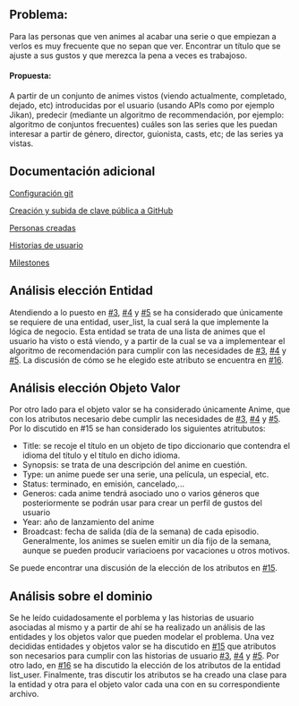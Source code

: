 ## Problema:
Para las personas que ven animes al acabar una serie o que empiezan a verlos es muy frecuente que no sepan que ver. Encontrar un título que se ajuste a sus gustos y que merezca la pena a veces es trabajoso.

#### Propuesta:
A partir de un conjunto de animes vistos (viendo actualmente, completado, dejado, etc) introducidas por el usuario (usando APIs como por ejemplo Jikan), predecir (mediante un algoritmo de recommendación, por ejemplo: algoritmo de conjuntos frecuentes) cuáles son las series que les puedan interesar a partir de género, director, guionista, casts, etc; de las series ya vistas. 


## Documentación adicional
[Configuración git](docs/Objetivo0/config%20git.png)

[Creación y subida de clave pública a GitHub](docs/Objetivo0/claveSSH.png)

[Personas creadas](docs/Objetivo1/personas.md)

[Historias de usuario](docs/Objetivo1/user-stories.md)

[Milestones](docs/Objetivo1/milestone.md)

## Análisis elección Entidad
Atendiendo a lo puesto en [#3](https://github.com/vdeq79/Projecto-XSZ/issues/3), [#4](https://github.com/vdeq79/Projecto-XSZ/issues/4) y [#5](https://github.com/vdeq79/Projecto-XSZ/issues/5) se ha considerado que únicamente se requiere de una entidad, user_list, la cual será la que implemente la lógica de negocio. Esta entidad se trata de una lista de animes que el usuario ha visto o está viendo, y a partir de la cual se va a implementear el algoritmo de recomendación para cumplir con las necesidades de [#3](https://github.com/vdeq79/Projecto-XSZ/issues/3), [#4](https://github.com/vdeq79/Projecto-XSZ/issues/4) y [#5](https://github.com/vdeq79/Projecto-XSZ/issues/5). La discusión de cómo se he elegido este atributo se encuentra en [#16](https://github.com/vdeq79/Projecto-XSZ/issues/16).

## Análisis elección Objeto Valor
Por otro lado para el objeto valor se ha considerado únicamente Anime, que con los atributos necesario debe cumplir las necesidades de [#3](https://github.com/vdeq79/Projecto-XSZ/issues/3), [#4](https://github.com/vdeq79/Projecto-XSZ/issues/4) y [#5](https://github.com/vdeq79/Projecto-XSZ/issues/5). Por lo discutido en #15 se han considerado los siguientes atritubutos:
- Title: se recoje el título en un objeto de tipo diccionario que contendra el idioma del título y el título en dicho idioma.
- Synopsis: se trata de una descripción del anime en cuestión.
- Type: un anime puede ser una serie, una película, un especial, etc.
- Status: terminado, en emisión, cancelado,...
- Generos: cada anime tendrá asociado uno o varios géneros que posteriormente se podrán usar para crear un perfil de gustos del usuario
- Year: año de lanzamiento del anime
- Broadcast: fecha de salida (día de la semana) de cada episodio. Generalmente, los animes se suelen emitir un día fijo de la semana, aunque se pueden producir variacioens por vacaciones u otros motivos.

Se puede encontrar una discusión de la elección de los atributos en [#15](https://github.com/vdeq79/Projecto-XSZ/issues/15).

## Análisis sobre el dominio
Se he leído cuidadosamente el porblema y las historias de usuario asociadas al mismo y a partir de ahí se ha realizado un análisis de las entidades y los objetos valor que pueden modelar el problema. Una vez decididas entidades y objetos valor se ha discutido en [#15](https://github.com/vdeq79/Projecto-XSZ/issues/15) que atributos son necesarios para cumplir con las historias de usuario [#3](https://github.com/vdeq79/Projecto-XSZ/issues/3), [#4](https://github.com/vdeq79/Projecto-XSZ/issues/4) y [#5](https://github.com/vdeq79/Projecto-XSZ/issues/5). Por otro lado, en [#16](https://github.com/vdeq79/Projecto-XSZ/issues/16) se ha discutido la elección de los atributos de la entidad list_user. Finalmente, tras discutir los atributos se ha creado una clase para la entidad y otra para el objeto valor cada una con en su correspondiente archivo.
